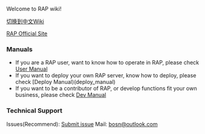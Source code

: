 Welcome to RAP wiki!

[切换到中文Wiki](主页)

[RAP Official Site](http://thx.github.io/RAP)

### Manuals

* If you are a RAP user, want to know how to operate in RAP, please check [User Manual](user_manual)
* If you want to deploy your own RAP server, know how to deploy, please check [Deploy Manual)(deploy_manual)
* If you want to be a contributor of RAP, or develop functions fit your own business, please check [Dev Manual](dev_manual)

### Technical Support
Issues(Recommend): [Submit issue](https://thx.github.com/RAP/issues)
Mail: [bosn@outlook.com](mailto:bosn@outlook.com)
